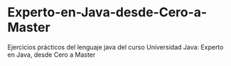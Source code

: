 # Experto-en-Java-desde-Cero-a-Master
Ejercicios prácticos del lenguaje java del curso Universidad Java: Experto en Java, desde Cero a Master
